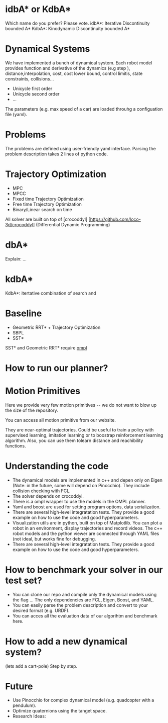 

# idbA\* or KdbA\*

Which name do you prefer? Please vote.
idbA\*: Iterative Discontinuity bounded A*
KdbA\*: Kinodynamic Discontinuity bounded A*


# Dynamical Systems

We have implemented a bunch of dynamical system. 
Each robot model provides function and derivative of the dynamics (e.g step ), distance,interpolation, cost, cost lower bound, control limitis, state constraints, collisions...

- Unicycle first order
- Unicycle second order
- ...

The parameters (e.g. max speed of a car) are loaded throuhg a configuation file (yaml).


# Problems

The problems are defined using user-friendly yaml interface. Parsing the problem description takes 2 lines of python code.


# Trajectory Optimization

- MPC
- MPCC
- Fixed time Trajectory Optimization
- Free time Trajectory Optimization
- Binary/Linear search on time

All solver are built on top of [crocoddyl] [https://github.com/loco-3d/crocoddyl] (Differential Dynamic Programming)

# dbA\*

Explain: ...

# kdbA\*

KdbA\*: itertative combination of search and

# Baseline

- Geometric RRT\* + Trajectory Optimization 
- SBPL 
- SST\*

SST\* and Geometric RRT\*  require [ompl](https://github.com/ompl/ompl)


# How to run our planner?


# Motion Primitives

Here we provide very few motion primitives -- we do not want to blow up the size of the repository.

You can access all motion primitive from our website. 

They are near-optimal trajectories. Could be useful to train a policy with supervised learning, imitation learning or to boostrap reinforcement learning algorithm. 
Also, you can use them tolearn distance and reachibility functions.


# Understanding the code

- The dynamical models are implemented in c++ and depen only on Eigen (Note: in the future, some will depend on Pinocchio). They include collision checking with FCL.
- The solver depends on crocoddyl.
- There is a ompl wrapper to use the models in the OMPL planner.
- Yaml and boost are used for setting program options, data serialization.
- There are several high-level integratation tests. They provide a good example on how to use the code and good hyperparameters.
- Visualization utils are in python, built on top of Matplotlib. You can plot a robot in an environment, display trajectories and record videos. The c++ robot models and the python viewer are connected through YAML files (not ideal, but works fine for debugging.
- There are several high-level integratation tests. They provide a good example on how to use the code and good hyperparameters.

# How to benchmark your solver in our test set?  

- You can clone our repo and compile only the dynamical models using the flag ... The only dependencies are FCL, Eigen, Boost, and YAML. 
- You can easily parse the problem description and convert to your desired format (e.g. URDF).
- You can acces all the evaluation data of our algorihtm and benchmark here.


# How to add a new dynamical system?

(lets add a cart-pole) Step by step.


# Future

- Use Pinocchio for complex dynamical model (e.g. quadcopter with a pendulum).
- Optimize quaternions using the tanget space. 
- Research Ideas: 







